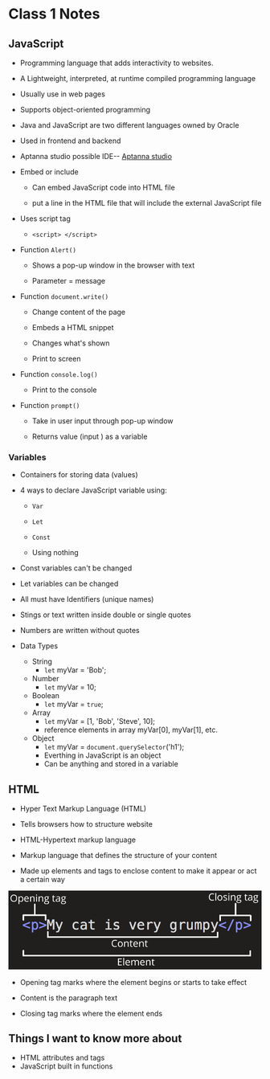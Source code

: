 # Class 1 Notes

## JavaScript  

+ Programming language that adds interactivity to websites. 

+ A Lightweight, interpreted, at runtime compiled programming language 

+ Usually use in web pages 

+ Supports object-oriented programming 

+ Java and JavaScript are two different languages owned by Oracle 

+ Used in frontend and backend 

+ Aptanna studio possible IDE-- [Aptanna studio](http://www.aptana.com/) 

+ Embed or include 

  + Can embed JavaScript code into HTML file 

  + put a line in the HTML file that will include the external JavaScript file 

+ Uses script tag 

  + `<script> </script>` 

+ Function `Alert() `

  + Shows a pop-up window in the browser with text 

  + Parameter = message 

+ Function `document.write()` 

  + Change content of the page 

  + Embeds a HTML snippet 

  + Changes what's shown 

  + Print to screen 

+ Function `console.log()` 

  + Print to the console 

+ Function `prompt()`

  + Take in user input through pop-up window 

  + Returns value (input ) as a variable 

### Variables 

+ Containers for storing data (values) 

+ 4 ways to declare JavaScript variable using: 

  + `Var` 

  + `Let` 

  + `Const` 

  + Using nothing 

+ Const variables can't be changed 

+ Let variables can be changed 

+ All must have Identifiers (unique names) 

+ Stings or text written inside double or single quotes 

+ Numbers are written without quotes 

+ Data Types

  + String 
    + `let` myVar = 'Bob';
  + Number 
    + `let` myVar = 10;
  + Boolean
    + `let` myVar = `true`;
  + Array
    + `let` myVar = [1, 'Bob', 'Steve', 10];
    +  reference elements in array myVar[0], myVar[1], etc.
  + Object
    + `let` myVar = `document.querySelector`('h1');
    + Everthing in JavaScript is an object 
    + Can be anything and stored in a variable

## HTML 

+ Hyper Text Markup Language (HTML) 

+ Tells browsers how to structure website 

+ HTML-Hypertext markup language 

+ Markup language that defines the structure of your content 

+ Made up elements and tags to enclose content to make it appear or act a certain way 

![HTML Element](images/htmlElement.png) 

  + Opening tag marks where the element begins or starts to take effect 

  + Content is the paragraph text 

  + Closing tag marks where the element ends

## Things I want to know more about

+ HTML attributes and tags
+ JavaScript built in functions